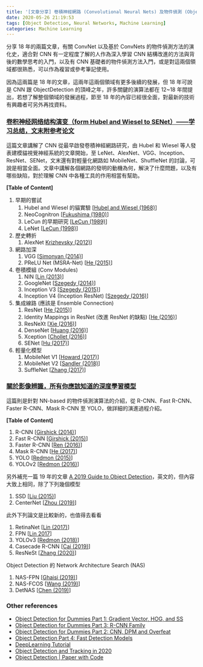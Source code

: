 ```yaml
---
title: '[文章分享] 卷積神經網路 (Convolutional Neural Nets) 及物件偵測 (Object Detection) 方法演化史'
date: 2020-05-26 21:19:53
tags: [Object Detection, Neural Networks, Machine Learning]
categories: Machine Learning
---
```


分享 18 年的兩篇文章，有關 ConvNet 以及基於 ConvNets 的物件偵測方法的演化史，適合對 CNN 有一定程度了解的人作為深入學習 CNN 結構改進的方法與背後的數學思考的入門，以及有 CNN 基礎者的物件偵測方法入門，或是對這兩個領域都很熟悉，可以作為複習或參考筆記使用。

因為這兩篇是 18 年的文章，這兩年這兩個領域有更多後續的發展，但 18 年可說是 CNN 跟 ObjectDetection 的頂峰之年，許多關鍵的演算法都在 12~18 年間提出，若想了解整個領域的發展過程，節至 18 年的內容已經很全面，對最新的技術有興趣者可另外再找資料。

### [卷积神经网络结构演变（form Hubel and Wiesel to SENet）——学习总结，文末附参考论文](https://zhuanlan.zhihu.com/p/34621135)

這篇文章講解了 CNN 從最早啟發卷積神經網路研究，由 Hubel 和 Wiesel 等人發表建模貓視覺神經系統的文章開始，至 LeNet、AlexNet、VGG、Inception、ResNet、SENet，文末還有對輕量化網路如 MobileNet、ShuffleNet 的討論，可說是相當全面。文章中講解各個網路的發明的動機為何，解決了什麼問題，以及有哪些缺陷，對於理解 CNN 中各種工具的作用相當有幫助。

**[Table of Content]**
1. 早期的嘗試
    1. Hubel and Wiesel 的貓實驗 [[Hubel and Wiesel (1968)](https://www.ncbi.nlm.nih.gov/pmc/articles/PMC1557912/pdf/jphysiol01104-0228.pdf)]
    2. NeoCognitron [[Fukushima (1980)](https://www.rctn.org/bruno/public/papers/Fukushima1980.pdf)]
    3. LeCun 的早期研究 [[LeCun (1989)](http://yann.lecun.com/exdb/publis/pdf/lecun-89e.pdf)]
    4. LeNet [[LeCun (1998)](http://yann.lecun.com/exdb/publis/pdf/lecun-01a.pdf)]
2. 歷史轉折
    1. AlexNet [Krizhevsky (2012)](https://papers.nips.cc/paper/4824-imagenet-classification-with-deep-convolutional-neural-networks.pdf)]
3. 網路加深
    1. VGG [[Simonyan (2014)](https://arxiv.org/pdf/1409.1556.pdf)]
    2. PReLU Net (MSRA-Net) [[He (2015)](https://arxiv.org/pdf/1502.01852.pdf)]
4. 卷積模組 (Conv Modules)
    1. NIN [[Lin (2013)](https://arxiv.org/pdf/1312.4400.pdf)]
    2. GoogleNet [[Szegedy (2014)](https://arxiv.org/pdf/1409.4842.pdf)]
    3. Inception V3 [[Szegedy (2015)](https://arxiv.org/pdf/1512.00567.pdf)]
    4. Inception V4 (Inception ResNet) [[Szegedy (2016)](https://arxiv.org/pdf/1602.07261.pdf)]
5. 集成線路 (應該是 Ensemble Connection)
    1. ResNet [[He (2015)](https://arxiv.org/pdf/1512.03385.pdf)]
    2. Identity Mappings in ResNet (改進 ResNet 的缺點) [[He (2016)](https://arxiv.org/pdf/1603.05027.pdf)]
    3. ResNeXt [[Xie (2016)](https://arxiv.org/pdf/1611.05431.pdf)]
    4. DenseNet [[Huang (2016)](https://arxiv.org/pdf/1608.06993.pdf)]
    5. Xception [[Chollet (2016)](https://arxiv.org/pdf/1610.02357.pdf)]
    6. SENet [[Hu (2017)](https://arxiv.org/pdf/1709.01507.pdf)]
6. 輕量化模型
    1. MobileNet V1 [[Howard (2017)](https://arxiv.org/pdf/1704.04861.pdf)]
    2. MobileNet V2 [[Sandler (2018)](https://arxiv.org/pdf/1801.04381.pdf)]
    3. SuffleNet [[Zhang (2017)](https://arxiv.org/pdf/1707.01083.pdf)]

### [關於影像辨識，所有你應該知道的深度學習模型](https://medium.com/cubo-ai/%E7%89%A9%E9%AB%94%E5%81%B5%E6%B8%AC-object-detection-740096ec4540)

這篇則是針對 NN-based 的物件偵測演算法的介紹，從 R-CNN、Fast R-CNN、Faster R-CNN、Mask R-CNN 至 YOLO，做詳細的演進過程介紹。

**[Table of Content]**
1. R-CNN [[Girshick (2014)](https://arxiv.org/abs/1311.2524)]
2. Fast R-CNN [[Girshick (2015)](https://arxiv.org/abs/1504.08083)]
3. Faster R-CNN [[Ren (2016)](https://arxiv.org/abs/1506.01497)]
4. Mask R-CNN [[He (2017)](https://arxiv.org/pdf/1703.06870.pdf)]
5. YOLO [[Redmon (2015)](https://arxiv.org/pdf/1506.02640.pdf)]
6. YOLOv2 [[Redmon (2016)](https://arxiv.org/pdf/1612.08242.pdf)]

另外補充一篇 19 年的文章 [A 2019 Guide to Object Detection](https://heartbeat.fritz.ai/a-2019-guide-to-object-detection-9509987954c3)，英文的，但內容大致上相同，除了下列幾個模型 

1. SSD [[Liu (2015)](https://arxiv.org/pdf/1512.02325)]
2. CenterNet [[Zhou (2019)](https://arxiv.org/pdf/1904.07850v2.pdf)]

此外下列論文是比較新的，也值得去看看

1. RetinaNet [[Lin (2017)](https://arxiv.org/pdf/1708.02002.pdf)]
2. FPN [[Lin 2017](https://arxiv.org/pdf/1612.03144.pdf)]
3. YOLOv3 [[Redmon (2018)](https://arxiv.org/pdf/1804.02767.pdf)]
4. Casecade R-CNN [[Cai (2019)](https://arxiv.org/pdf/1906.09756.pdf)]
5. ResNeSt [[Zhang (2020)](https://arxiv.org/pdf/2004.08955.pdf)]

Object Detection 的 Network Architecture Search (NAS)

1. NAS-FPN [[Ghaisi (2019)](https://arxiv.org/pdf/1904.07392.pdf)]
2. NAS-FCOS [[Wang (2019)](https://arxiv.org/pdf/1906.04423.pdf)]
3. DetNAS [[Chen (2019)](https://arxiv.org/pdf/1903.10979.pdf)]

### Other references
* [Object Detection for Dummies Part 1: Gradient Vector, HOG, and SS](https://lilianweng.github.io/lil-log/2017/10/29/object-recognition-for-dummies-part-1.html)
* [Object Detection for Dummies Part 3: R-CNN Family](https://lilianweng.github.io/lil-log/2017/12/31/object-recognition-for-dummies-part-3.html)
* [Object Detection for Dummies Part 2: CNN, DPM and Overfeat](https://lilianweng.github.io/lil-log/2017/12/15/object-recognition-for-dummies-part-2.html)
* [Object Detection Part 4: Fast Detection Models](https://lilianweng.github.io/lil-log/2018/12/27/object-detection-part-4.html)
* [DeepLearning Tutorial](http://deeplearning.net/tutorial/contents.html)
* [Object Detection and Tracking in 2020](https://blog.netcetera.com/object-detection-and-tracking-in-2020-f10fb6ff9af3)
* [Object Detection | Paper with Code](https://paperswithcode.com/task/object-detection)